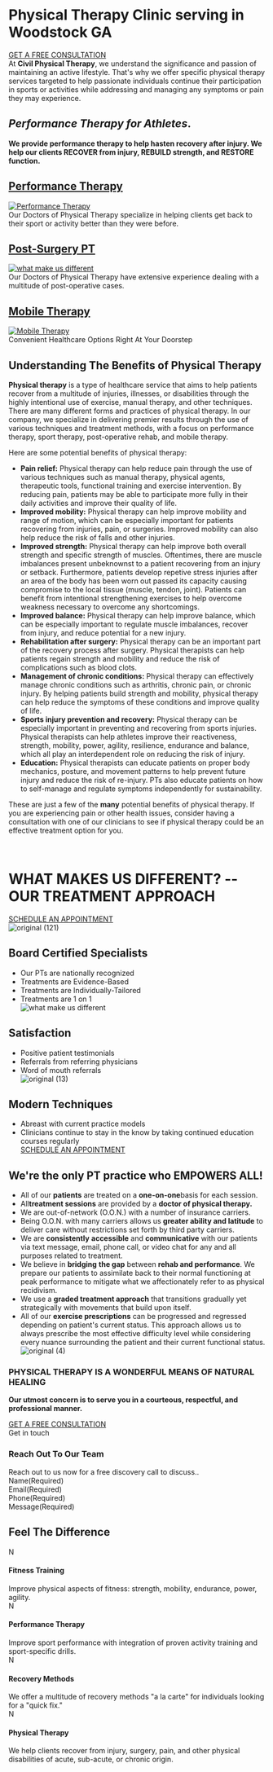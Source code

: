 Physical Therapy Clinic serving in Woodstock GA
===============================================

[GET A FREE CONSULTATION](https://app.pteverywhere.com/civilphysicaltherapy/bookingonline)  
At **Civil Physical Therapy**, we understand the
significance and passion of maintaining an active lifestyle.
That's why we offer specific physical therapy services
targeted to help passionate individuals continue their
participation in sports or activities while addressing and
managing any symptoms or pain they may experience.  

***Performance Therapy for Athletes*.**
---------------------------------------


**We provide performance therapy to help hasten recovery after injury. We help our clients RECOVER from injury, REBUILD strength, and RESTORE function.**  

[Performance
Therapy](https://www.civilphysicaltherapy.com/performance-therapy/)
---------------------------------------------------------------------------------

[![Performance Therapy](https://www.civilphysicaltherapy.com/wp-content/uploads/2023/02/original-4.jpg "Performance Therapy")](https://www.civilphysicaltherapy.com/performance-therapy/)  
Our Doctors of Physical Therapy specialize in helping clients
get back to their sport or activity better than they were
before.  

[Post-Surgery PT](https://www.civilphysicaltherapy.com/post-operative-rehab/)
-----------------------------------------------------------------------------

[![](https://www.civilphysicaltherapy.com/wp-content/uploads/2023/02/what-make-us-different.jpeg "what make us different")](https://www.civilphysicaltherapy.com/post-operative-rehab/)  
Our Doctors of Physical Therapy have extensive experience dealing with a multitude of post-operative cases.  

[Mobile
Therapy](https://www.civilphysicaltherapy.com/mobile-therapy/)
-----------------------------------------------------------------------

[![Mobile Therapy](https://www.civilphysicaltherapy.com/wp-content/uploads/2023/03/collage.jpg "Mobile Therapy")](https://www.civilphysicaltherapy.com/mobile-therapy/)  
Convenient Healthcare Options Right At Your Doorstep  

**Understanding The Benefits of Physical Therapy**
--------------------------------------------------

**Physical therapy** is a type of healthcare
service that aims to help patients recover from a multitude
of injuries, illnesses, or disabilities through the highly
intentional use of exercise, manual therapy, and other
techniques. There are many different forms and practices of
physical therapy. In our company, we specialize in
delivering premier results through the use of various
techniques and treatment methods, with a focus on
performance therapy, sport therapy, post-operative rehab,
and mobile therapy.

Here are some potential benefits of physical therapy:

* **Pain relief:** Physical therapy can help reduce pain through the use of various techniques such as manual therapy, physical agents, therapeutic tools, functional training and exercise intervention. By reducing pain, patients may be able to participate more fully in their daily activities and improve their quality of life.
* **Improved mobility:** Physical therapy can help improve mobility and range of motion, which can be especially important for patients recovering from injuries, pain, or surgeries. Improved mobility can also help reduce the risk of falls and other injuries.
* **Improved strength:** Physical therapy can help improve both overall strength and specific strength of muscles. Oftentimes, there are muscle imbalances present unbeknownst to a patient recovering from an injury or setback. Furthermore, patients develop repetive stress injuries after an area of the body has been worn out passed its capacity causing compromise to the local tissue (muscle, tendon, joint). Patients can benefit from intentional strengthening exercises to help overcome weakness necessary to overcome any shortcomings.
* **Improved balance:** Physical therapy can help improve balance, which can be especially important to regulate muscle imbalances, recover from injury, and reduce potential for a new injury.
* **Rehabilitation after surgery:** Physical therapy can be an important part of the recovery process after surgery. Physical therapists can help patients regain strength and mobility and reduce the risk of complications such as blood clots.
* **Management of chronic conditions:** Physical therapy can effectively manage chronic conditions such as arthritis, chronic pain, or chronic injury. By helping patients build strength and mobility, physical therapy can help reduce the symptoms of these conditions and improve quality of life.
* **Sports injury prevention and recovery:** Physical therapy can be especially important in preventing and recovering from sports injuries. Physical therapists can help athletes improve their reactiveness, strength, mobility, power, agility, resilience, endurance and balance, which all play an interdependent role on reducing the risk of injury.
* **Education:** Physical therapists can educate patients on proper body mechanics, posture, and movement patterns to help prevent future injury and reduce the risk of re-injury. PTs also educate patients on how to self-manage and regulate symptoms independently for sustainability.

These are just a few of the **many** potential
benefits of physical therapy. If you are experiencing pain
or other health issues, consider having a consultation with
one of our clinicians to see if physical therapy could be an
effective treatment option for you.  

<br />

**WHAT MAKES US DIFFERENT? -- OUR TREATMENT APPROACH**
======================================================

[SCHEDULE AN APPOINTMENT](https://app.pteverywhere.com/civilphysicaltherapy/bookingonline)  
![](https://www.civilphysicaltherapy.com/wp-content/uploads/2023/02/original-121.jpg "original (121)")  

Board Certified Specialists
---------------------------

* Our PTs are nationally recognized
* Treatments are Evidence-Based
* Treatments are Individually-Tailored
* Treatments are 1 on 1  
![](https://www.civilphysicaltherapy.com/wp-content/uploads/2023/02/what-make-us-different.jpeg "what make us different")  

Satisfaction
------------

* Positive patient testimonials
* Referrals from referring physicians
* Word of mouth referrals  
![](https://www.civilphysicaltherapy.com/wp-content/uploads/2023/02/original-13.jpg "original (13)")  

Modern Techniques
-----------------

* Abreast with current practice models
* Clinicians continue to stay in the know by taking continued education courses regularly  
[SCHEDULE AN APPOINTMENT](https://app.pteverywhere.com/civilphysicaltherapy/bookingonline)  

We're the only PT practice who
EMPOWERS ALL!
---------------------------------------------

* All of our **patients** are treated on a **one-on-one**basis for each session.
* All**treatment sessions** are provided by a **doctor of physical therapy.**
* We are out-of-network (O.O.N.) with a number of insurance carriers.
* Being O.O.N. with many carriers allows us **greater ability and latitude** to deliver care without restrictions set forth by third party carriers.
* We are **consistently** **accessible** and **communicative** with our patients via text message, email, phone call, or video chat for any and all purposes related to treatment.
* We believe in **bridging** **the gap** between **rehab and performance**. We prepare our patients to assimilate back to their normal functioning at peak performance to mitigate what we affectionately refer to as physical recidivism.
* We use a **graded treatment approach** that transitions gradually yet strategically with movements that build upon itself.
* All of our **exercise prescriptions** can be progressed and regressed depending on patient's current status. This approach allows us to always prescribe the most effective difficulty level while considering every nuance surrounding the patient and their current functional status.  
![](https://www.civilphysicaltherapy.com/wp-content/uploads/2023/02/original-4.jpg "original (4)")  

### **PHYSICAL THERAPY IS A WONDERFUL MEANS OF NATURAL HEALING**
**Our utmost concern is to serve you in a courteous, respectful, and professional manner.**

[GET A FREE CONSULTATION](https://app.pteverywhere.com/civilphysicaltherapy/bookingonline)  
Get in touch  

### Reach Out To Our Team

Reach out to us now for a free discovery call to discuss..  
Name(Required)  
Email(Required)  
Phone(Required)  
Message(Required)  

Feel The Difference
-------------------

N  

#### Fitness Training

Improve physical aspects of fitness: strength, mobility, endurance, power, agility.  
N  

#### Performance Therapy

Improve sport performance with integration of proven activity training and sport-specific drills.  
N  

#### Recovery Methods

We offer a multitude of recovery methods "a la carte" for individuals looking for a "quick fix."  
N  

#### Physical Therapy

We help clients recover from injury, surgery, pain, and other physical disabilities of acute, sub-acute, or chronic origin.

